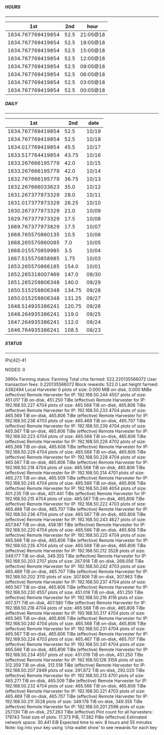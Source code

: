 ##### HOURS
-------

| 1st | 2nd | hour |
|---|----|-----|
|1634.767769419854 | 52.5 | 21:05@18 |
|1634.767769419854 | 52.5 | 18:05@18 |
|1634.767769419854 | 52.5 | 15:05@18 |
|1634.767769419854 | 52.5 | 12:05@18 |
|1634.767769419854 | 52.5 | 09:05@18 |
|1634.767769419854 | 52.5 | 06:05@18 |
|1634.767769419854 | 52.5 | 03:05@18 |
|1634.767769419854 | 52.5 | 00:05@18 |

##### DAILY
-------

| 1st | 2nd | date |
|---|----|-----|
|1634.767769419854 | 52.5 | 10/19 |
|1634.767769419854 | 52.5 | 10/18 |
|1634.017769419854 | 45.5 | 10/17 |
|1633.517764419854 | 43.75 | 10/16 |
|1633.267666195779 | 42.0 | 10/15 |
|1633.267666195779 | 42.0 | 10/14 |
|1632.767666195779 | 36.75 | 10/13 |
|1632.267666033623 | 35.0 | 10/12 |
|1631.267377973329 | 28.0 | 10/11 |
|1631.017377973329 | 26.25 | 10/10 |
|1630.267377973329 | 21.0 | 10/09 |
|1629.767377973329 | 17.5 | 10/08 |
|1669.767377973829 | 17.5 | 10/07 |
|1668.765570860135 | 10.5 | 10/06 |
|1668.265570860085 | 7.0 | 10/05 |
|1668.015570859985 | 3.5 | 10/04 |
|1667.515570858985 | 1.75 | 10/03 |
|1653.265570866185 | 154.0 | 10/01 |
|1652.265318007469 | 147.0 | 09/30 |
|1651.265259806348 | 140.0 | 09/29 |
|1650.515259806348 | 134.75 | 09/28 |
|1650.015259806348 | 131.25 | 09/27 |
|1648.514935386241 | 120.75 | 09/26 |
|1648.264935386241 | 119.0 | 09/25 |
|1647.264935386241 | 112.0 | 09/24 |
|1646.764935386241 | 108.5 | 09/23 |


##### STATUS
-------

IPs[42]-41

NODES: 0


3990x
Farming status: Farming
Total chia farmed: 522.220135566072
User transaction fees: 0.220135566072
Block rewards: 522.0
Last height farmed: 4382494
Local Harvester
   0 plots of size: 0.000 MiB on-disk, 0.000 MiBe (effective)
Remote Harvester for IP: 192.168.50.244
   4557 plots of size: 451.017 TiB on-disk, 451.250 TiBe (effective)
Remote Harvester for IP: 192.168.50.227
   4704 plots of size: 465.568 TiB on-disk, 465.806 TiBe (effective)
Remote Harvester for IP: 192.168.50.233
   4704 plots of size: 465.569 TiB on-disk, 465.806 TiBe (effective)
Remote Harvester for IP: 192.168.50.238
   4703 plots of size: 465.469 TiB on-disk, 465.707 TiBe (effective)
Remote Harvester for IP: 192.168.50.239
   4704 plots of size: 465.567 TiB on-disk, 465.806 TiBe (effective)
Remote Harvester for IP: 192.168.50.223
   4704 plots of size: 465.568 TiB on-disk, 465.806 TiBe (effective)
Remote Harvester for IP: 192.168.50.226
   4702 plots of size: 465.368 TiB on-disk, 465.608 TiBe (effective)
Remote Harvester for IP: 192.168.50.229
   4704 plots of size: 465.568 TiB on-disk, 465.806 TiBe (effective)
Remote Harvester for IP: 192.168.50.228
   4704 plots of size: 465.567 TiB on-disk, 465.806 TiBe (effective)
Remote Harvester for IP: 192.168.50.219
   4704 plots of size: 465.568 TiB on-disk, 465.806 TiBe (effective)
Remote Harvester for IP: 192.168.50.214
   4701 plots of size: 465.273 TiB on-disk, 465.509 TiBe (effective)
Remote Harvester for IP: 192.168.50.245
   4704 plots of size: 465.569 TiB on-disk, 465.806 TiBe (effective)
Remote Harvester for IP: 192.168.50.246
   4054 plots of size: 401.235 TiB on-disk, 401.441 TiBe (effective)
Remote Harvester for IP: 192.168.50.215
   4704 plots of size: 465.567 TiB on-disk, 465.806 TiBe (effective)
Remote Harvester for IP: 192.168.50.222
   4703 plots of size: 465.468 TiB on-disk, 465.707 TiBe (effective)
Remote Harvester for IP: 192.168.50.236
   4704 plots of size: 465.567 TiB on-disk, 465.806 TiBe (effective)
Remote Harvester for IP: 192.168.50.243
   4627 plots of size: 457.947 TiB on-disk, 458.181 TiBe (effective)
Remote Harvester for IP: 192.168.50.220
   4704 plots of size: 465.566 TiB on-disk, 465.806 TiBe (effective)
Remote Harvester for IP: 192.168.50.225
   4704 plots of size: 465.568 TiB on-disk, 465.806 TiBe (effective)
Remote Harvester for IP: 192.168.50.235
   4704 plots of size: 465.568 TiB on-disk, 465.806 TiBe (effective)
Remote Harvester for IP: 192.168.50.212
   3528 plots of size: 349.177 TiB on-disk, 349.355 TiBe (effective)
Remote Harvester for IP: 192.168.50.203
   2707 plots of size: 267.918 TiB on-disk, 268.056 TiBe (effective)
Remote Harvester for IP: 192.168.50.242
   4703 plots of size: 465.469 TiB on-disk, 465.707 TiBe (effective)
Remote Harvester for IP: 192.168.50.202
   3110 plots of size: 307.806 TiB on-disk, 307.963 TiBe (effective)
Remote Harvester for IP: 192.168.50.237
   4704 plots of size: 465.567 TiB on-disk, 465.806 TiBe (effective)
Remote Harvester for IP: 192.168.50.230
   4557 plots of size: 451.018 TiB on-disk, 451.250 TiBe (effective)
Remote Harvester for IP: 192.168.50.216
   4116 plots of size: 407.371 TiB on-disk, 407.580 TiBe (effective)
Remote Harvester for IP: 192.168.50.218
   4704 plots of size: 465.568 TiB on-disk, 465.806 TiBe (effective)
Remote Harvester for IP: 192.168.50.217
   4704 plots of size: 465.565 TiB on-disk, 465.806 TiBe (effective)
Remote Harvester for IP: 192.168.50.240
   4704 plots of size: 465.568 TiB on-disk, 465.806 TiBe (effective)
Remote Harvester for IP: 192.168.50.231
   4704 plots of size: 465.567 TiB on-disk, 465.806 TiBe (effective)
Remote Harvester for IP: 192.168.50.224
   4703 plots of size: 465.467 TiB on-disk, 465.707 TiBe (effective)
Remote Harvester for IP: 192.168.50.241
   4704 plots of size: 465.566 TiB on-disk, 465.806 TiBe (effective)
Remote Harvester for IP: 192.168.50.234
   4557 plots of size: 451.019 TiB on-disk, 451.250 TiBe (effective)
Remote Harvester for IP: 192.168.50.126
   3156 plots of size: 312.359 TiB on-disk, 312.518 TiBe (effective)
Remote Harvester for IP: 192.168.50.207
   2949 plots of size: 291.872 TiB on-disk, 292.020 TiBe (effective)
Remote Harvester for IP: 192.168.50.213
   4701 plots of size: 465.271 TiB on-disk, 465.509 TiBe (effective)
Remote Harvester for IP: 192.168.50.232
   4704 plots of size: 465.566 TiB on-disk, 465.806 TiBe (effective)
Remote Harvester for IP: 192.168.50.221
   4703 plots of size: 465.469 TiB on-disk, 465.707 TiBe (effective)
Remote Harvester for IP: 192.168.50.211
   3528 plots of size: 349.178 TiB on-disk, 349.355 TiBe (effective)
Remote Harvester for IP: 192.168.50.201
   2598 plots of size: 257.130 TiB on-disk, 257.263 TiBe (effective)
Plot count for all harvesters: 179743
Total size of plots: 17.373 PiB, 17.382 PiBe (effective)
Estimated network space: 30.441 EiB
Expected time to win: 8 hours and 55 minutes
Note: log into your key using 'chia wallet show' to see rewards for each key
